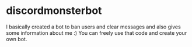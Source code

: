 # discordmonsterbot
I basically created a bot to ban users and clear messages and also gives some information about me :)
You can freely use that code and create your own bot.
